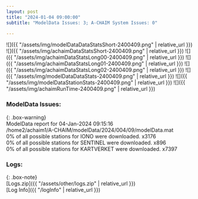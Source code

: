 ```yaml
---
layout: post
title: "2024-01-04 09:00:00"
subtitle: "ModelData Issues: 3; A-CHAIM System Issues: 0"

---
```


![]({{ "/assets/img/modelDataDataStatsShort-2400409.png" | relative_url }})
![]({{ "/assets/img/achaimDataStatsShort-2400409.png" | relative_url }})
![]({{ "/assets/img/achaimDataStatsLong00-2400409.png" | relative_url }})
![]({{ "/assets/img/achaimDataStatsLong01-2400409.png" | relative_url }})
![]({{ "/assets/img/achaimDataStatsLong02-2400409.png" | relative_url }})
![]({{ "/assets/img/modelDataDataStats-2400409.png" | relative_url }})
![]({{ "/assets/img/modelDataStationStats-2400409.png" | relative_url }})
![]({{ "/assets/img/achaimRunTime-2400409.png" | relative_url }})


### ModelData Issues:  
  
{: .box-warning}  
 ModelData report for 04-Jan-2024 09:15:16   
 /home2/achaim1/A-CHAIM/modelData/2024/004/09/modelData.mat   
 0% of all possible stations for IONO were downloaded. x3176   
 0% of all possible stations for SENTINEL were downloaded. x896   
 0% of all possible stations for KARTVERKET were downloaded. x7397   
  


### Logs:  
  
{: .box-note}  
[Logs.zip]({{ "/assets/other/logs.zip" | relative_url }})  
[Log Info]({{ "/logInfo" | relative_url }})  
